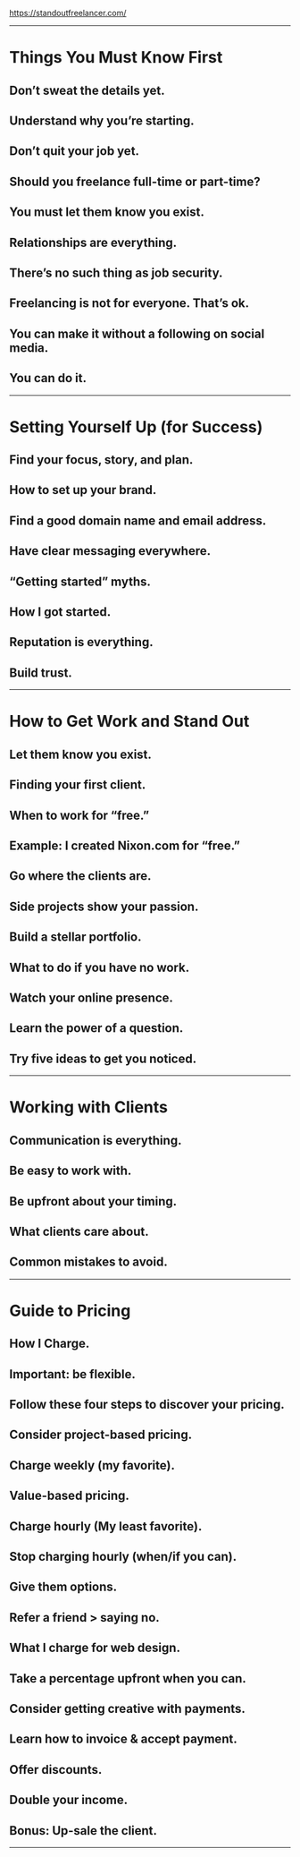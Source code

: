 
<https://standoutfreelancer.com/>

---

# Things You Must Know First

## Don’t sweat the details yet.
## Understand why you’re starting.
## Don’t quit your job yet.
## Should you freelance full-time or part-time?
## You must let them know you exist.
## Relationships are everything.
## There’s no such thing as job security.
## Freelancing is not for everyone. That’s ok.
## You can make it without a following on social media.
## You can do it.

---

# Setting Yourself Up (for Success)

## Find your focus, story, and plan.
## How to set up your brand.
## Find a good domain name and email address.
## Have clear messaging everywhere.
## “Getting started” myths.
## How I got started.
## Reputation is everything.
## Build trust.

---

# How to Get Work and Stand Out

## Let them know you exist.
## Finding your first client.
## When to work for “free.”
## Example: I created Nixon.com for “free.”
## Go where the clients are.
## Side projects show your passion.
## Build a stellar portfolio.
## What to do if you have no work.
## Watch your online presence.
## Learn the power of a question.
## Try five ideas to get you noticed.

---

# Working with Clients

## Communication is everything.
## Be easy to work with.
## Be upfront about your timing.
## What clients care about.
## Common mistakes to avoid.

---

# Guide to Pricing

## How I Charge.
## Important: be flexible.
## Follow these four steps to discover your pricing.
## Consider project-based pricing.
## Charge weekly (my favorite).
## Value-based pricing.
## Charge hourly (My least favorite).
## Stop charging hourly (when/if you can).
## Give them options.
## Refer a friend > saying no.
## What I charge for web design.
## Take a percentage upfront when you can.
## Consider getting creative with payments.
## Learn how to invoice & accept payment.
## Offer discounts.
## Double your income.
## Bonus: Up-sale the client.

---
